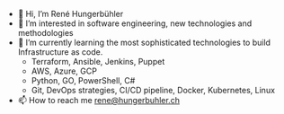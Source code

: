 - 👋 Hi, I’m René Hungerbühler
- 👀 I’m interested in software engineering, new technologies and methodologies
- 🌱 I’m currently learning the most sophisticated technologies to build Infrastructure as code. 
  - Terraform, Ansible, Jenkins, Puppet
  - AWS, Azure, GCP
  - Python, GO, PowerShell, C#
  - Git, DevOps strategies, CI/CD pipeline, Docker, Kubernetes, Linux
- 📫 How to reach me rene@hungerbuhler.ch

<!---
renehungerbuehler/renehungerbuehler is a ✨ special ✨ repository because its `README.md` (this file) appears on your GitHub profile.
You can click the Preview link to take a look at your changes.
--->
